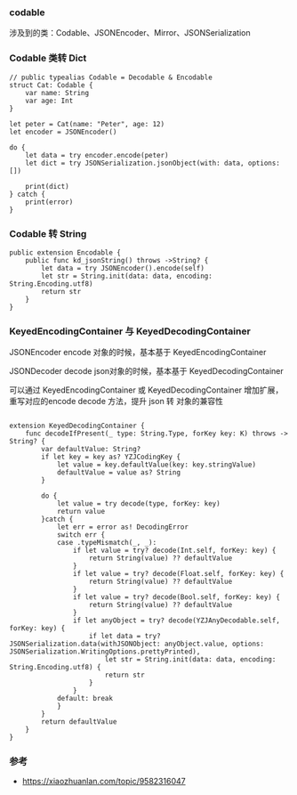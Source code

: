 ### codable

涉及到的类：Codable、JSONEncoder、Mirror、JSONSerialization

### Codable 类转 Dict 

```
// public typealias Codable = Decodable & Encodable
struct Cat: Codable {
    var name: String
    var age: Int
}

let peter = Cat(name: "Peter", age: 12)
let encoder = JSONEncoder()

do {
    let data = try encoder.encode(peter)
    let dict = try JSONSerialization.jsonObject(with: data, options: [])
    
    print(dict)
} catch {
    print(error)
}
```

### Codable 转 String 
```
public extension Encodable {
    public func kd_jsonString() throws ->String? {
        let data = try JSONEncoder().encode(self)
        let str = String.init(data: data, encoding: String.Encoding.utf8)
        return str
    }
}
```

### KeyedEncodingContainer 与 KeyedDecodingContainer

JSONEncoder encode 对象的时候，基本基于 KeyedEncodingContainer

JSONDecoder decode json对象的时候，基本基于 KeyedDecodingContainer

可以通过 KeyedEncodingContainer 或 KeyedDecodingContainer 增加扩展，重写对应的encode decode 方法，提升 json 转 对象的兼容性

```

extension KeyedDecodingContainer {
    func decodeIfPresent(_ type: String.Type, forKey key: K) throws -> String? {
        var defaultValue: String?
        if let key = key as? YZJCodingKey {
            let value = key.defaultValue(key: key.stringValue)
            defaultValue = value as? String
        }
        
        do {
            let value = try decode(type, forKey: key)
            return value
        }catch {
            let err = error as! DecodingError
            switch err {
            case .typeMismatch(_, _):
                if let value = try? decode(Int.self, forKey: key) {
                    return String(value) ?? defaultValue
                }
                if let value = try? decode(Float.self, forKey: key) {
                    return String(value) ?? defaultValue
                }
                if let value = try? decode(Bool.self, forKey: key) {
                    return String(value) ?? defaultValue
                }
                if let anyObject = try? decode(YZJAnyDecodable.self, forKey: key) {
                    if let data = try? JSONSerialization.data(withJSONObject: anyObject.value, options: JSONSerialization.WritingOptions.prettyPrinted),
                        let str = String.init(data: data, encoding: String.Encoding.utf8) {
                        return str
                    }
                }
            default: break
            }
        }
        return defaultValue
    }    
}
```

### 参考

- https://xiaozhuanlan.com/topic/9582316047